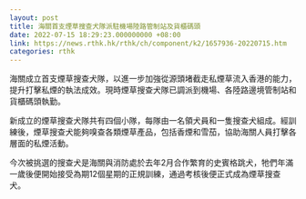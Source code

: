 ```yaml
---
layout: post
title: 海關首支煙草搜查犬隊派駐機場陸路管制站及貨櫃碼頭
date: 2022-07-15 18:29:23.000000000 +08:00
link: https://news.rthk.hk/rthk/ch/component/k2/1657936-20220715.htm
categories: rthk
---
```


海關成立首支煙草搜查犬隊，以進一步加強從源頭堵截走私煙草流入香港的能力，提升打擊私煙的執法成效。現時煙草搜查犬隊已調派到機場、各陸路邊境管制站和貨櫃碼頭執勤。

新成立的煙草搜查犬隊共有四個小隊，每隊由一名領犬員和一隻搜查犬組成。經訓練後，煙草搜查犬能夠嗅查各類煙草產品，包括香煙和雪茄，協助海關人員打擊各層面的私煙活動。

今次被挑選的搜查犬是海關與消防處於去年2月合作繁育的史賓格跳犬，牠們年滿一歲後便開始接受為期12個星期的正規訓練，通過考核後便正式成為煙草搜查犬。
